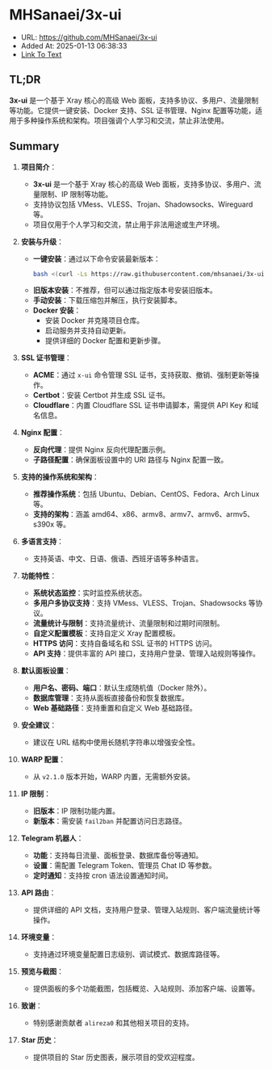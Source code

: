 # MHSanaei/3x-ui
- URL: https://github.com/MHSanaei/3x-ui
- Added At: 2025-01-13 06:38:33
- [Link To Text](2025-01-13-mhsanaei-3x-ui_raw.md)

## TL;DR
**3x-ui** 是一个基于 Xray 核心的高级 Web 面板，支持多协议、多用户、流量限制等功能。它提供一键安装、Docker 支持、SSL 证书管理、Nginx 配置等功能，适用于多种操作系统和架构。项目强调个人学习和交流，禁止非法使用。

## Summary
1. **项目简介**：
   - **3x-ui** 是一个基于 Xray 核心的高级 Web 面板，支持多协议、多用户、流量限制、IP 限制等功能。
   - 支持协议包括 VMess、VLESS、Trojan、Shadowsocks、Wireguard 等。
   - 项目仅用于个人学习和交流，禁止用于非法用途或生产环境。

2. **安装与升级**：
   - **一键安装**：通过以下命令安装最新版本：
     ```bash
     bash <(curl -Ls https://raw.githubusercontent.com/mhsanaei/3x-ui/master/install.sh)
     ```
   - **旧版本安装**：不推荐，但可以通过指定版本号安装旧版本。
   - **手动安装**：下载压缩包并解压，执行安装脚本。
   - **Docker 安装**：
     - 安装 Docker 并克隆项目仓库。
     - 启动服务并支持自动更新。
     - 提供详细的 Docker 配置和更新步骤。

3. **SSL 证书管理**：
   - **ACME**：通过 `x-ui` 命令管理 SSL 证书，支持获取、撤销、强制更新等操作。
   - **Certbot**：安装 Certbot 并生成 SSL 证书。
   - **Cloudflare**：内置 Cloudflare SSL 证书申请脚本，需提供 API Key 和域名信息。

4. **Nginx 配置**：
   - **反向代理**：提供 Nginx 反向代理配置示例。
   - **子路径配置**：确保面板设置中的 URI 路径与 Nginx 配置一致。

5. **支持的操作系统和架构**：
   - **推荐操作系统**：包括 Ubuntu、Debian、CentOS、Fedora、Arch Linux 等。
   - **支持的架构**：涵盖 amd64、x86、armv8、armv7、armv6、armv5、s390x 等。

6. **多语言支持**：
   - 支持英语、中文、日语、俄语、西班牙语等多种语言。

7. **功能特性**：
   - **系统状态监控**：实时监控系统状态。
   - **多用户多协议支持**：支持 VMess、VLESS、Trojan、Shadowsocks 等协议。
   - **流量统计与限制**：支持流量统计、流量限制和过期时间限制。
   - **自定义配置模板**：支持自定义 Xray 配置模板。
   - **HTTPS 访问**：支持自备域名和 SSL 证书的 HTTPS 访问。
   - **API 支持**：提供丰富的 API 接口，支持用户登录、管理入站规则等操作。

8. **默认面板设置**：
   - **用户名、密码、端口**：默认生成随机值（Docker 除外）。
   - **数据库管理**：支持从面板直接备份和恢复数据库。
   - **Web 基础路径**：支持重置和自定义 Web 基础路径。

9. **安全建议**：
   - 建议在 URL 结构中使用长随机字符串以增强安全性。

10. **WARP 配置**：
    - 从 `v2.1.0` 版本开始，WARP 内置，无需额外安装。

11. **IP 限制**：
    - **旧版本**：IP 限制功能内置。
    - **新版本**：需安装 `fail2ban` 并配置访问日志路径。

12. **Telegram 机器人**：
    - **功能**：支持每日流量、面板登录、数据库备份等通知。
    - **设置**：需配置 Telegram Token、管理员 Chat ID 等参数。
    - **定时通知**：支持按 cron 语法设置通知时间。

13. **API 路由**：
    - 提供详细的 API 文档，支持用户登录、管理入站规则、客户端流量统计等操作。

14. **环境变量**：
    - 支持通过环境变量配置日志级别、调试模式、数据库路径等。

15. **预览与截图**：
    - 提供面板的多个功能截图，包括概览、入站规则、添加客户端、设置等。

16. **致谢**：
    - 特别感谢贡献者 `alireza0` 和其他相关项目的支持。

17. **Star 历史**：
    - 提供项目的 Star 历史图表，展示项目的受欢迎程度。
